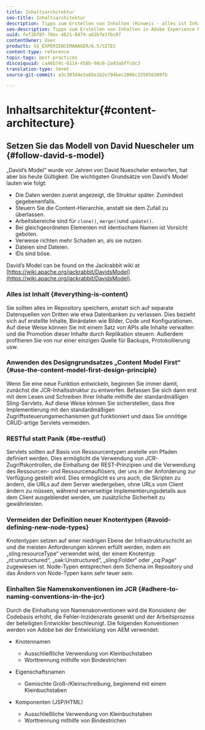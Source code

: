 ```yaml
---
title: Inhaltsarchitektur
seo-title: Inhaltsarchitektur
description: Tipps zum Erstellen von Inhalten (Hinweis - alles ist Inhalt)
seo-description: Tipps zum Erstellen von Inhalten in Adobe Experience Manager (AEM). (Hinweis - alles ist Inhalt)
uuid: fef2bf0f-70ec-4621-8479-a62b7e1fbc07
contentOwner: User
products: SG_EXPERIENCEMANAGER/6.5/SITES
content-type: reference
topic-tags: best-practices
discoiquuid: ca46b74c-6114-458b-98c0-2a93abffcdc3
translation-type: tm+mt
source-git-commit: a3c303d4e3a85e1b2e794bec2006c335056309fb

---
```



# Inhaltsarchitektur{#content-architecture}

## Setzen Sie das Modell von David Nuescheler um {#follow-david-s-model}

„David’s Model“ wurde vor Jahren von David Nuescheler entworfen, hat aber bis heute Gültigkeit. Die wichtigsten Grundsätze von David’s Model lauten wie folgt:

* Die Daten werden zuerst angezeigt, die Struktur später. Zumindest gegebenenfalls.
* Steuern Sie die Content-Hierarchie, anstatt sie dem Zufall zu überlassen.
* Arbeitsbereiche sind für `clone()`, `merge()`und `update()`.
* Bei gleichgeordneten Elementen mit identischem Namen ist Vorsicht geboten.
* Verweise richten mehr Schaden an, als sie nutzen.
* Dateien sind Dateien.
* IDs sind böse.

David’s Model can be found on the Jackrabbit wiki at [https://wiki.apache.org/jackrabbit/DavidsModel](https://wiki.apache.org/jackrabbit/DavidsModel).

### Alles ist Inhalt {#everything-is-content}

Sie sollten alles im Repository speichern, anstatt sich auf separate Datenquellen von Dritten wie etwa Datenbanken zu verlassen. Dies bezieht sich auf erstellte Inhalte, Binärdaten wie Bilder, Code und Konfigurationen. Auf diese Weise können Sie mit einem Satz von APIs alle Inhalte verwalten und die Promotion dieser Inhalte durch Replikation steuern. Außerdem profitieren Sie von nur einer einzigen Quelle für Backups, Protokollierung usw.

### Anwenden des Designgrundsatzes „Content Model First“ {#use-the-content-model-first-design-principle}

Wenn Sie eine neue Funktion entwickeln, beginnen Sie immer damit, zunächst die JCR-Inhaltsstruktur zu entwerfen. Befassen Sie sich dann erst mit dem Lesen und Schreiben Ihrer Inhalte mithilfe der standardmäßigen Sling-Servlets. Auf diese Weise können Sie sicherstellen, dass Ihre Implementierung mit den standardmäßigen Zugriffssteuerungsmechanismen gut funktioniert und dass Sie unnötige CRUD-artige Servlets vermeiden.

### RESTful statt Panik {#be-restful}

Servlets sollten auf Basis von Ressourcentypen anstelle von Pfaden definiert werden. Dies ermöglicht die Verwendung von JCR-Zugriffskontrollen, die Einhaltung der REST-Prinzipien und die Verwendung des Ressourcen- und Ressourcenauflösers, der uns in der Anforderung zur Verfügung gestellt wird. Dies ermöglicht es uns auch, die Skripten zu ändern, die URLs auf dem Server wiedergeben, ohne URLs vom Client ändern zu müssen, während serverseitige Implementierungsdetails aus dem Client ausgeblendet werden, um zusätzliche Sicherheit zu gewährleisten.

### Vermeiden der Definition neuer Knotentypen {#avoid-defining-new-node-types}

Knotentypen setzen auf einer niedrigen Ebene der Infrastrukturschicht an und die meisten Anforderungen können erfüllt werden, indem ein „sling:resourceType“ verwendet wird, der einem Knotentyp „nt:unstructured“, „oak:Unstructured“, „sling:Folder“ oder „cq:Page“ zugewiesen ist. Node-Typen entsprechen dem Schema im Repository und das Ändern von Node-Typen kann sehr teuer sein.

### Einhalten Sie Namenskonventionen im JCR {#adhere-to-naming-conventions-in-the-jcr}

Durch die Einhaltung von Namenskonventionen wird die Konsistenz der Codebasis erhöht, die Fehler-Inzidenzrate gesenkt und der Arbeitsprozess der beteiligten Entwickler beschleunigt. Die folgenden Konventionen werden von Adobe bei der Entwicklung von AEM verwendet:

* Knotennamen

   * Ausschließliche Verwendung von Kleinbuchstaben
   * Worttrennung mithilfe von Bindestrichen

* Eigenschaftsnamen

   * Gemischte Groß-/Kleinschreibung, beginnend mit einem Kleinbuchstaben

* Komponenten (JSP/HTML)

   * Ausschließliche Verwendung von Kleinbuchstaben
   * Worttrennung mithilfe von Bindestrichen

